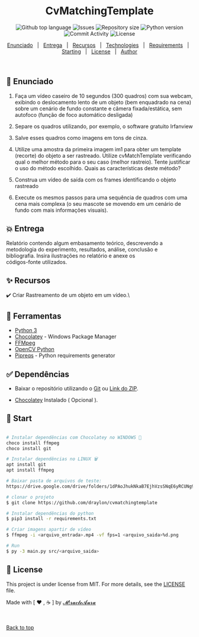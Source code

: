 <h1 id="top" align="center">CvMatchingTemplate</h1>

<p align="center">
  <img alt="Github top language" src="https://img.shields.io/github/languages/top/draylon/cvmatchingtemplate?color=56BEB8">

  <img alt="Issues" src="https://img.shields.io/github/issues/Draylon/cvMatchingTemplate">

  <img alt="Repository size" src="https://img.shields.io/github/repo-size/draylon/cvmatchingtemplate?color=56BEB8">

  <img alt="Python version" src="https://img.shields.io/github/downloads/draylon/cvmatchingtemplate/latest/total">

  <img alt="Commit Activity" src="https://img.shields.io/github/commit-activity/w/draylon/cvmatchingtemplate">

  <img alt="License" src="https://img.shields.io/github/license/draylon/cvmatchingtemplate?color=56BEB8">

  <!-- <img alt="Github issues" src="https://img.shields.io/github/issues/draylon/cvmatchingtemplate?color=56BEB8" /> -->

  <!-- <img alt="Github forks" src="https://img.shields.io/github/forks/draylon/cvmatchingtemplate?color=56BEB8" /> -->

  <!-- <img alt="Github stars" src="https://img.shields.io/github/stars/draylon/cvmatchingtemplate?color=56BEB8" /> -->
</p>

<!-- Status -->

<!-- <h4 align="center"> 
	🚧  CvMatchingTemplate 🚀 Under construction...  🚧
</h4> 

<hr> -->

<p align="center">
  <a href="#dart-enunciado">Enunciado</a> &#xa0; | &#xa0; 
  <a href="#boom-entrega">Entrega</a> &#xa0; | &#xa0; 
  <a href="#sparkles-recursos">Recursos</a> &#xa0; | &#xa0;
  <a href="#rocket-technologies">Technologies</a> &#xa0; | &#xa0;
  <a href="#white_check_mark-requirements">Requirements</a> &#xa0; | &#xa0;
  <a href="#checkered_flag-starting">Starting</a> &#xa0; | &#xa0;
  <a href="#memo-license">License</a> &#xa0; | &#xa0;
  <a href="https://github.com/draylon" target="_blank">Author</a>
</p>

<br>

## :dart: Enunciado ##

  1) Faça um vídeo caseiro de 10 segundos (300 quadros) com sua webcam, exibindo o deslocamento lento de um objeto (bem enquadrado na cena) sobre um cenário de fundo constante e câmera fixada/estática, sem autofoco (função de foco automático desligada)

  2) Separe os quadros utilizando, por exemplo, o software gratuito Irfanview

  3) Salve esses quadros como imagens em tons de cinza.

  4) Utilize uma amostra da primeira imagem im1 para obter um template (recorte) do objeto a ser rastreado. Utilize cvMatchTemplate verificando qual o melhor método para o seu caso (melhor rastreio). Tente justificar o uso do método escolhido. Quais as características deste método?

  5) Construa um vídeo de saída com os frames identificando o objeto rastreado

  6) Execute os mesmos passos para uma sequência de quadros com uma cena mais complexa (o seu mascote se movendo em um cenário de fundo com mais informações visuais).


## :boom: Entrega ##

Relatório contendo algum embasamento teórico, descrevendo a\
metodologia do experimento, resultados, análise, conclusão e\
bibliografia. Insira ilustrações no relatório e anexe os \
códigos-fonte utilizados.

## :sparkles: Recursos ##

:heavy_check_mark: Criar Rastreamento de um objeto em um vídeo.\

## :rocket: Ferramentas ##

- [Python 3](https://python.org/)
- [Chocolatey](https://https://chocolatey.org/) - Windows Package Manager
- [FFMpeg](https://www.ffmpeg.org/)
- [OpenCV Python](https://pypi.org/project/opencv-python/)
- [Pipreqs](https://pypi.org/project/pipreqs/) - Python requirements generator

## :white_check_mark: Dependências ##

 - Baixar o repositório utilizando o [Git](https://git-scm.com) ou [Link do ZIP](https://github.com/Draylon/cvMatchingTemplate/archive/refs/heads/master.zip).

 - [Chocolatey](https://https://chocolatey.org/) Instalado ( Opcional ).


## :checkered_flag: Start ##

```bash

# Instalar dependências com Chocolatey no WINDOWS 💖
choco install ffmpeg
choco install git

# Instalar dependências no LINUX 🗑
apt install git
apt install ffmpeg

# Baixar pasta de arquivos de teste:
https://drive.google.com/drive/folders/1dPAoJhukNkaB7EjhVzsSNqE6yRCUNg91?usp=sharing

# clonar o projeto
$ git clone https://github.com/draylon/cvmatchingtemplate

# Instalar dependências do python
$ pip3 install -r requirements.txt

# Criar imagens apartir de vídeo
$ ffmpeg -i <arquivo_entrada>.mp4 -vf fps=1 <arquivo_saida>%d.png

# Run
$ py -3 main.py src/<arquivo_saida>

```

## :memo: License ##

This project is under license from MIT. For more details, see the [LICENSE](LICENSE.md) file.


Made with [ :heart: , :coffee: ] by <a href="https://github.com/draylon" target="_blank">𝓜!𝓻𝓪𝓬𝓵𝓮𝓐𝓾𝓻𝓪</a>

&#xa0;

<a href="#top">Back to top</a>
